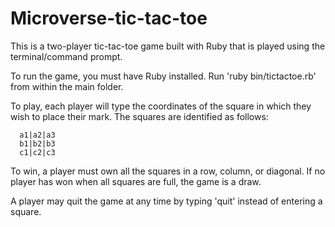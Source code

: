 # Microverse-tic-tac-toe

This is a two-player tic-tac-toe game built with Ruby that is played using the terminal/command prompt.

To run the game, you must have Ruby installed. Run 'ruby bin/tictactoe.rb' from within the main folder.

To play, each player will type the coordinates of the square in which they wish to place their mark. The squares are identified as follows:

      a1|a2|a3
      b1|b2|b3
      c1|c2|c3

To win, a player must own all the squares in a row, column, or diagonal. If no player has won when all squares are full, the game is a draw.

A player may quit the game at any time by typing 'quit' instead of entering a square.
